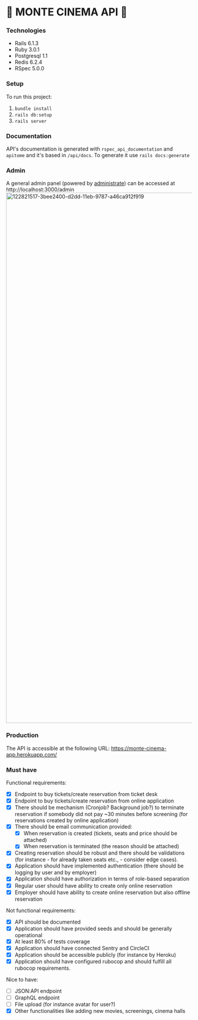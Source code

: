 
# 🍿 MONTE CINEMA API 🎥

### Technologies
- Rails 6.1.3
- Ruby 3.0.1
- Postgresql 1.1
- Redis 6.2.4
- RSpec 5.0.0

### Setup
To run this project:
1. `bundle install`
2. `rails db:setup`
3. `rails server`

### Documentation
API's documentation is generated with `rspec_api_documentation` and `apitome` and it's based in `/api/docs`. To generate it use `rails docs:generate`

### Admin
A general admin panel (powered by [administrate](https://github.com/thoughtbot/administrate)) can be accessed at http://localhost:3000/admin
<img width="1436" alt="122821517-3bee2400-d2dd-11eb-9787-a46ca912f919" src="https://user-images.githubusercontent.com/35639449/123091657-e83d2100-d429-11eb-99fd-fbc1d8716c98.png">

### Production
The API is accessible at the following URL: https://monte-cinema-app.herokuapp.com/

### Must have
Functional requirements:
- [x] Endpoint to buy tickets/create reservation from ticket desk
- [x] Endpoint to buy tickets/create reservation from online application
- [x] There should be mechanism (Cronjob? Background job?) to terminate reservation if somebody did not pay ~30 minutes before screening (for reservations created by online application)
- [x] There should be email communication provided:
  - [x] When reservation is created (tickets, seats and price should be attached)
  - [x] When reservation is terminated (the reason should be attached)
- [x] Creating reservation should be robust and there should be validations (for instance - for already taken seats etc., - consider edge cases). 
- [x] Application should have implemented authentication (there should be logging by user and by employer)
- [x] Application should have authorization in terms of role-based separation
- [x] Regular user should have ability to create only online reservation
- [x] Employer should have ability to create online reservation but also offline reservation

Not functional requirements:
- [x] API should be documented 
- [x] Application should have provided seeds and should be generally operational
- [x] At least 80% of tests coverage
- [x] Application should have connected Sentry and CircleCI
- [x] Application should be accessible publicly (for instance by Heroku)
- [x] Application should have configured rubocop and should fulfill all rubocop requirements.

Nice to have:
- [ ] JSON:API endpoint
- [ ] GraphQL endpoint
- [ ] File upload (for instance avatar for user?)
- [x] Other functionalities like adding new movies, screenings, cinema halls
